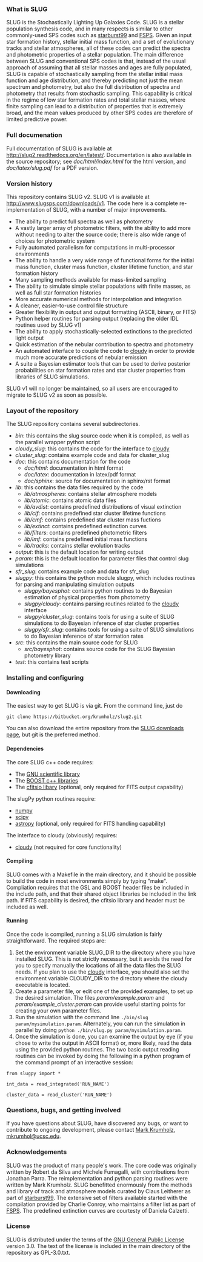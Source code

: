 
### What is SLUG ###

SLUG is the Stochastically Lighting Up Galaxies Code. SLUG is a stellar population synthesis code, and in many respects is similar to other commonly-used SPS codes such as [starburst99](http://www.stsci.edu/science/starburst99/docs/default.htm) and [FSPS](https://code.google.com/p/fsps/). Given an input star formation history, stellar initial mass function, and a set of evolutionary tracks and stellar atmospheres, all of these codes can predict the spectra and photometric properties of a stellar population. The main difference between SLUG and conventional SPS codes is that, instead of the usual approach of assuming that all stellar masses and ages are fully populated, SLUG is capable of stochastically sampling from the stellar initial mass function and age distribution, and thereby predicting not just the mean spectrum and photometry, but also the full distribution of spectra and photometry that results from stochastic sampling. This capability is critical in the regime of low star formation rates and total stellar masses, where finite sampling can lead to a distribution of properties that is extremely broad, and the mean values produced by other SPS codes are therefore of limited predictive power.

### Full documenation ###

Full documentation of SLUG is available at <http://slug2.readthedocs.org/en/latest/>. Documentation is also available in the source repository; see *doc/html/index.html* for the html version, and *doc/latex/slug.pdf* for a PDF version.

### Version history ###

This repository contains SLUG v2. SLUG v1 is available at <http://www.slugsps.com/downloads/v1>. The code here is a complete re-implementation of SLUG, with a number of major improvements.

* The ability to predict full spectra as well as photometry
* A vastly larger array of photometric filters, with the ability to add more without needing to alter the source code; there is also wide range of choices for photometric system
* Fully automated parallelism for computations in multi-processor environments
* The ability to handle a very wide range of functional forms for the initial mass function, cluster mass function, cluster lifetime function, and star formation history
* Many sampling methods available for mass-limited sampling
* The ability to simulate simple stellar populations with finite masses, as well as full star formation histories
* More accurate numerical methods for interpolation and integration
* A cleaner, easier-to-use control file structure
* Greater flexibility in output and output formatting (ASCII, binary, or FITS)
* Python helper routines for parsing output (replacing the older IDL routines used by SLUG v1)
* The ability to apply stochastically-selected extinctions to the predicted light output
* Quick estimation of the nebular contribution to spectra and photometry
* An automated interface to couple the code to [cloudy](http://nublado.org) in order to provide much more accurate predictions of nebular emission
* A suite a Bayesian estimator tools that can be used to derive posterior probabilities on star formation rates and star cluster properties from libraries of SLUG simulations.

SLUG v1 will no longer be maintained, so all users are encouraged to migrate to SLUG v2 as soon as possible.

### Layout of the repository ###

The SLUG repository contains several subdirectories.

* *bin*: this contains the slug source code when it is compiled, as well as the parallel wrapper python script
* *cloudy_slug*: this contains the code for the interface to [cloudy](http://nublado.org)
* *cluster_slug*: contains example code and data for cluster_slug
* *doc*: this contains documentation for the code
    - *doc/html*: documentation in html format
    - *doc/latex*: documentation in latex/pdf format
    - *doc/sphinx*: source for documentation in sphinx/rst format
* *lib*: this contains the data files required by the code
    - *lib/atmospheres*: contains stellar atmosphere models
    - *lib/atomic*: contains atomic data files
    - *lib/avdist*: contains predefined distributions of visual extinction
    - *lib/clf*: contains predefined star cluster lifetime functions
    - *lib/cmf*: contains predefined star cluster mass fuctions
    - *lib/extinct*: contains predefined extinction curves
    - *lib/filters*: contains predefined photometric filters
    - *lib/imf*: contains predefined initial mass functions
    - *lib/tracks*: contains stellar evolution tracks
* *output*: this is the default location for writing output
* *param*: this is the default location for parameter files that control slug simulations
* *sfr_slug*: contains example code and data for sfr_slug
* *slugpy*: this contains the python module slugpy, which includes routines for parsing and manipulating simulation outputs
    - *slugpy/bayesphot*: contains python routines to do Bayesian estimation of physical properties from photometry
    - *slugpy/cloudy*: contains parsing routines related to the [cloudy](http://nublado.org) interface
    - *slugpy/cluster_slug*: contains tools for using a suite of SLUG simulations to do Bayesian inference of star cluster properties
    - *slugpy/sfr_slug*: contains tools for using a suite of SLUG simulations to do Bayesian inference of star formation rates
* *src*: this contains the main source code for SLUG
    - *src/bayesphot*: contains source code for the SLUG Bayesian photometry library
* *test*: this contains test scripts

### Installing and configuring ###

#### Downloading ####

The easiest way to get SLUG is via git. From the command line, just do

`git clone https://bitbucket.org/krumholz/slug2.git`

You can also download the entire repository from the [SLUG downloads page](https://bitbucket.org/krumholz/slug2/downloads), but git is the preferred method.

#### Dependencies ####

The core SLUG c++ code requires:

* The [GNU scientific library](http://www.gnu.org/software/gsl/)
* The [BOOST c++ libraries](http://www.boost.org/)
* The [cfitsio libary](http://heasarc.gsfc.nasa.gov/fitsio/fitsio.html) (optional, only required for FITS output capability)

The slugPy python routines require:

* [numpy](http://www.numpy.org/)
* [scipy](http://www.scipy.org/)
* [astropy](http://www.astropy.org/) (optional, only required for FITS handling capability)

The interface to cloudy (obviously) requires:

* [cloudy](http://nublado.org) (not required for core functionality)

#### Compiling ####

SLUG comes with a Makefile in the main directory, and it should be possible to build the code in most environments simply by typing "make". Compliation requires that the GSL and BOOST header files be included in the include path, and that their shared object libraries be included in the link path. If FITS capability is desired, the cfitsio library and header must be included as well.

#### Running ####

Once the code is compiled, running a SLUG simulation is fairly straightforward. The required steps are:

1. Set the environment variable SLUG_DIR to the directory where you have installed SLUG. This is not strictly necessary, but it avoids the need for you to specify manually the locations of all the data files the SLUG needs. If you plan to use the [cloudy](http://nublado.org) interface, you should also set the environment variable CLOUDY_DIR to the directory where the cloudy executable is located.
2. Create a parameter file, or edit one of the provided examples, to set up the desired simulation. The files *param/example.param* and *param/example_cluster.param* can provide useful starting points for creating your own parameter files.
3. Run the simulation with the command line `./bin/slug param/mysimulation.param`. Alternately, you can run the simulation in parallel by doing `python ./bin/slug.py param/mysimulation.param`.
4. Once the simulation is done, you can examine the output by eye (if you chose to write the output in ASCII format) or, more likely, read the data using the provided python routines. The two basic output reading routines can be invoked by doing the following in a python program of the command prompt of an interactive session:

`from slugpy import *`

`int_data = read_integrated('RUN_NAME')`

`cluster_data = read_cluster('RUN_NAME')`

### Questions, bugs, and getting involved ###

If you have questions about SLUG, have discovered any bugs, or want to contribute to ongoing development, please contact [Mark Krumholz](https://sites.google.com/a/ucsc.edu/krumholz/), mkrumhol@ucsc.edu.

### Acknowledgements ###

SLUG was the product of many people's work. The core code was originally written by Robert da Silva and Michele Fumagalli, with contributions from Jonathan Parra. The reimplementation and python parsing routines were written by Mark Krumholz. SLUG benefitted enormously from the methods and library of track and atmosphere models curated by Claus Leitherer as part of [starburst99](http://www.stsci.edu/science/starburst99/docs/default.htm). The extensive set of filters available started with the compilation provided by Charlie Conroy, who maintains a filter list as part of [FSPS](https://code.google.com/p/fsps/). The predefined extinction curves are courtesty of Daniela Calzetti.

### License ###

SLUG is distributed under the terms of the [GNU General Public License](http://www.gnu.org/copyleft/gpl.html) version 3.0. The text of the license is included in the main directory of the repository as GPL-3.0.txt.